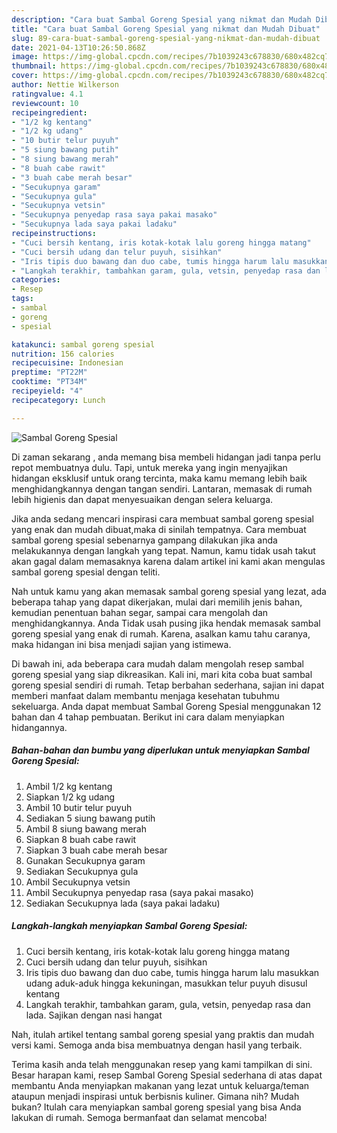 ```yaml
---
description: "Cara buat Sambal Goreng Spesial yang nikmat dan Mudah Dibuat"
title: "Cara buat Sambal Goreng Spesial yang nikmat dan Mudah Dibuat"
slug: 89-cara-buat-sambal-goreng-spesial-yang-nikmat-dan-mudah-dibuat
date: 2021-04-13T10:26:50.868Z
image: https://img-global.cpcdn.com/recipes/7b1039243c678830/680x482cq70/sambal-goreng-spesial-foto-resep-utama.jpg
thumbnail: https://img-global.cpcdn.com/recipes/7b1039243c678830/680x482cq70/sambal-goreng-spesial-foto-resep-utama.jpg
cover: https://img-global.cpcdn.com/recipes/7b1039243c678830/680x482cq70/sambal-goreng-spesial-foto-resep-utama.jpg
author: Nettie Wilkerson
ratingvalue: 4.1
reviewcount: 10
recipeingredient:
- "1/2 kg kentang"
- "1/2 kg udang"
- "10 butir telur puyuh"
- "5 siung bawang putih"
- "8 siung bawang merah"
- "8 buah cabe rawit"
- "3 buah cabe merah besar"
- "Secukupnya garam"
- "Secukupnya gula"
- "Secukupnya vetsin"
- "Secukupnya penyedap rasa saya pakai masako"
- "Secukupnya lada saya pakai ladaku"
recipeinstructions:
- "Cuci bersih kentang, iris kotak-kotak lalu goreng hingga matang"
- "Cuci bersih udang dan telur puyuh, sisihkan"
- "Iris tipis duo bawang dan duo cabe, tumis hingga harum lalu masukkan udang aduk-aduk hingga kekuningan, masukkan telur puyuh disusul kentang"
- "Langkah terakhir, tambahkan garam, gula, vetsin, penyedap rasa dan lada. Sajikan dengan nasi hangat"
categories:
- Resep
tags:
- sambal
- goreng
- spesial

katakunci: sambal goreng spesial 
nutrition: 156 calories
recipecuisine: Indonesian
preptime: "PT22M"
cooktime: "PT34M"
recipeyield: "4"
recipecategory: Lunch

---
```



![Sambal Goreng Spesial](https://img-global.cpcdn.com/recipes/7b1039243c678830/680x482cq70/sambal-goreng-spesial-foto-resep-utama.jpg)

Di zaman  sekarang , anda memang bisa membeli hidangan jadi tanpa perlu repot membuatnya dulu. Tapi, untuk mereka yang ingin menyajikan hidangan eksklusif untuk orang tercinta, maka kamu memang lebih baik menghidangkannya dengan tangan sendiri. Lantaran, memasak di rumah lebih higienis dan dapat menyesuaikan dengan selera keluarga.

Jika anda sedang mencari inspirasi cara membuat sambal goreng spesial yang enak dan mudah dibuat,maka di sinilah tempatnya. Cara membuat sambal goreng spesial  sebenarnya gampang dilakukan jika anda melakukannya dengan langkah yang tepat. Namun, kamu tidak usah takut akan gagal dalam memasaknya 
karena dalam artikel ini kami akan mengulas sambal goreng spesial dengan teliti.  



Nah untuk kamu yang akan memasak sambal goreng spesial yang lezat, ada beberapa tahap yang dapat dikerjakan, mulai dari memilih jenis bahan, kemudian penentuan bahan segar, sampai cara mengolah dan menghidangkannya. Anda Tidak usah pusing jika hendak memasak sambal goreng spesial yang enak di rumah. Karena, asalkan kamu  tahu caranya, maka hidangan ini bisa menjadi sajian yang istimewa.

Di bawah ini, ada beberapa cara mudah dalam mengolah resep sambal goreng spesial yang siap dikreasikan. Kali ini, mari kita coba buat sambal goreng spesial sendiri di rumah. Tetap berbahan sederhana, sajian ini dapat memberi manfaat dalam membantu menjaga kesehatan tubuhmu sekeluarga. Anda dapat membuat Sambal Goreng Spesial menggunakan 12 bahan dan 4 tahap pembuatan. Berikut ini cara dalam menyiapkan hidangannya.

<!--inarticleads1-->

##### Bahan-bahan dan bumbu yang diperlukan untuk menyiapkan Sambal Goreng Spesial:

1. Ambil 1/2 kg kentang
1. Siapkan 1/2 kg udang
1. Ambil 10 butir telur puyuh
1. Sediakan 5 siung bawang putih
1. Ambil 8 siung bawang merah
1. Siapkan 8 buah cabe rawit
1. Siapkan 3 buah cabe merah besar
1. Gunakan Secukupnya garam
1. Sediakan Secukupnya gula
1. Ambil Secukupnya vetsin
1. Ambil Secukupnya penyedap rasa (saya pakai masako)
1. Sediakan Secukupnya lada (saya pakai ladaku)




<!--inarticleads2-->

##### Langkah-langkah menyiapkan Sambal Goreng Spesial:

1. Cuci bersih kentang, iris kotak-kotak lalu goreng hingga matang
1. Cuci bersih udang dan telur puyuh, sisihkan
1. Iris tipis duo bawang dan duo cabe, tumis hingga harum lalu masukkan udang aduk-aduk hingga kekuningan, masukkan telur puyuh disusul kentang
1. Langkah terakhir, tambahkan garam, gula, vetsin, penyedap rasa dan lada. Sajikan dengan nasi hangat




Nah, itulah artikel tentang  sambal goreng spesial  yang praktis dan mudah versi kami. Semoga anda bisa membuatnya dengan hasil yang terbaik. 

Terima kasih anda telah menggunakan resep yang kami tampilkan di sini. Besar harapan kami, resep  Sambal Goreng Spesial sederhana di atas dapat membantu Anda menyiapkan makanan yang lezat untuk keluarga/teman ataupun menjadi inspirasi untuk berbisnis kuliner. Gimana nih? Mudah bukan? Itulah cara menyiapkan sambal goreng spesial yang bisa Anda lakukan di rumah. Semoga bermanfaat dan selamat mencoba!

